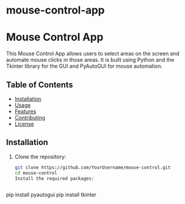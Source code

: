 # mouse-control-app
# Mouse Control App

This Mouse Control App allows users to select areas on the screen and automate mouse clicks in those areas. It is built using Python and the Tkinter library for the GUI and PyAutoGUI for mouse automation.

## Table of Contents
- [Installation](#installation)
- [Usage](#usage)
- [Features](#features)
- [Contributing](#contributing)
- [License](#license)

## Installation

1. Clone the repository:
   ```bash
   git clone https://github.com/YourUsername/mouse-control.git
   cd mouse-control
   Install the required packages:



pip install pyautogui
pip install tkinter

